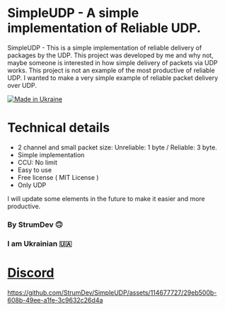 # SimpleUDP - A simple implementation of Reliable UDP.

SimpleUDP - This is a simple implementation of reliable delivery of packages by the UDP. This project was developed by me and why not, maybe someone is interested in how simple delivery of packets via UDP works. This project is not an example of the most productive of reliable UDP. I wanted to make a very simple example of reliable packet delivery over UDP.

[![Made in Ukraine](https://img.shields.io/badge/made_in-ukraine-ffd700.svg?labelColor=0057b7)](https://stand-with-ukraine.pp.ua)

# Technical details

* 2 channel and small packet size: Unreliable: 1 byte / Reliable: 3 byte.
* Simple implementation
* CCU: No limit
* Easy to use
* Free license ( MIT License  )
* Only UDP

I will update some elements in the future to make it easier and more productive.

### **By StrumDev 🙃**
### **I am Ukrainian 🇺🇦**

# [Discord](https://discord.gg/x2yUKGmfgY)

https://github.com/StrumDev/SimpleUDP/assets/114677727/29eb500b-608b-49ee-a1fe-3c9632c26d4a
